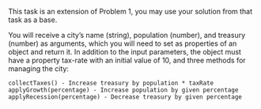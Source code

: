 This task is an extension of Problem 1, you may use your solution from that task as a base.

You will receive a city’s name (string), population (number), and treasury (number) as arguments, which you will need to set as properties of an object and return it. In addition to the input parameters, the object must have a property tax-rate with an initial value of 10, and three methods for managing the city:

    collectTaxes() - Increase treasury by population * taxRate
    applyGrowth(percentage) - Increase population by given percentage
    applyRecession(percentage) - Decrease treasury by given percentage
